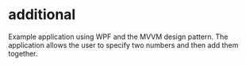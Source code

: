 # additional
Example application using WPF and the MVVM design pattern. The application allows the user to specify two numbers and then add them together.
